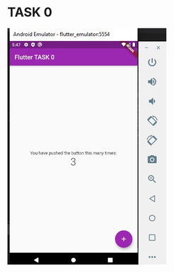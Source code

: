 # TASK 0

![Screenshot](https://github.com/skully-coder/IECSE-App-Winter-Project-20/blob/Mriga-Arora/Task%200/task0.jpg)









